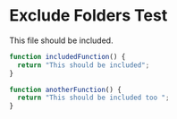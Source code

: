 # Exclude Folders Test

This file should be included.

```javascript
function includedFunction() {
  return "This should be included";
}
```

```javascript
function anotherFunction() {
  return "This should be included too ";
}
```
